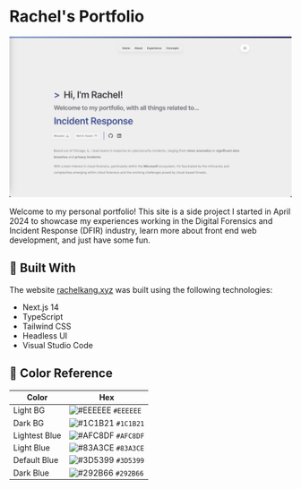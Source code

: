 # Rachel's Portfolio

<div align="center">
  <img src="public/images/ReadMe_home.png" alt="Home"/>
</div>

Welcome to my personal portfolio! This site is a side project I started in April 2024 to showcase my experiences working in the Digital Forensics and Incident Response (DFIR) industry, learn more about front end web development, and just have some fun.

## 🔨 Built With

The website <a href="https://rachelkang.xyz/" target="_blank">rachelkang.xyz</a> was built using the following technologies:<br/>

<ul>
    <li> Next.js 14 </li>
    <li> TypeScript </li>
    <li> Tailwind CSS </li>
    <li> Headless UI </li>
    <li> Visual Studio Code </li>
</ul>

## 🎨 Color Reference

| Color         | Hex                                                                |
| ------------- | ------------------------------------------------------------------ |
| Light BG      | ![#EEEEEE](https://via.placeholder.com/10/EEEEEE?text=+) `#EEEEEE` |
| Dark BG       | ![#1C1B21](https://via.placeholder.com/10/1C1B21?text=+) `#1C1B21` |
| Lightest Blue | ![#AFC8DF](https://via.placeholder.com/10/AFC8DF?text=+) `#AFC8DF` |
| Light Blue    | ![#83A3CE](https://via.placeholder.com/10/83A3CE?text=+) `#83A3CE` |
| Default Blue  | ![#3D5399](https://via.placeholder.com/10/3D5399?text=+) `#3D5399` |
| Dark Blue     | ![#292B66](https://via.placeholder.com/10/292B66?text=+) `#292B66` |
